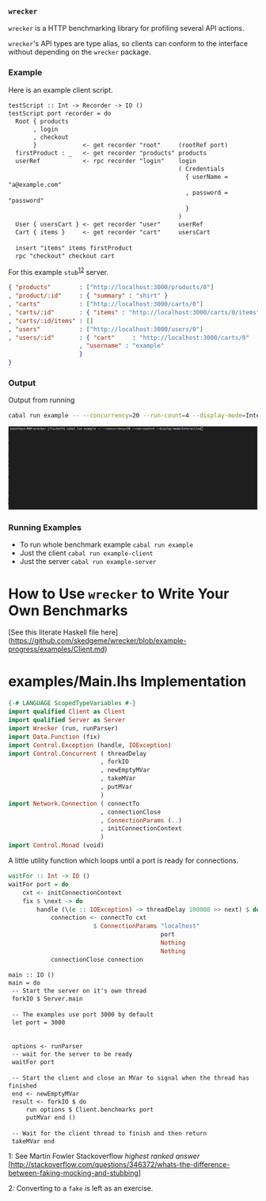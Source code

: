 ### `wrecker`
`wrecker` is a HTTP benchmarking library for profiling several API actions.

`wrecker`'s API types are type alias, so clients can conform to the interface without depending on the `wrecker` package.

### Example

Here is an example client script.

```
testScript :: Int -> Recorder -> IO ()
testScript port recorder = do
  Root { products
       , login
       , checkout
       }             <- get recorder "root"     (rootRef port)
  firstProduct : _   <- get recorder "products" products
  userRef            <- rpc recorder "login"    login
                                                ( Credentials
                                                  { userName = "a@example.com"
                                                  , password = "password"
                                                  }
                                                )
  User { usersCart } <- get recorder "user"     userRef
  Cart { items }     <- get recorder "cart"     usersCart

  insert "items" items firstProduct
  rpc "checkout" checkout cart
```

For this example `stub`<sup>[1](#footnote1)</sup><sup>[2](#footnote2)</sup> server.

```json
{ "products"        : ["http://localhost:3000/products/0"]
, "product/:id"     : { "summary" : "shirt" }
, "carts"           : ["http://localhost:3000/carts/0"]
, "carts/:id"       : { "items" : "http://localhost:3000/carts/0/items" }
, "carts/:id/items" : []
, "users"           : ["http://localhost:3000/users/0"]
, "users/:id"       : { "cart"     : "http://localhost:3000/carts/0"
                    , "username" : "example"
                    }
}
```

### Output

Output from running

```bash
cabal run example -- --concurrency=20 --run-count=4 --display-mode=Interactive
```

![Example terminal output](/examples/example.gif?raw=true "Example Terminal Output")


### Running Examples
 - To run whole benchmark example `cabal run example`
 - Just the client `cabal run example-client `
 - Just the server `cabal run example-server`

# How to Use `wrecker` to Write Your Own Benchmarks

[See this literate Haskell file here] (https://github.com/skedgeme/wrecker/blob/example-progress/examples/Client.md)

# examples/Main.lhs Implementation
```haskell
{-# LANGUAGE ScopedTypeVariables #-}
import qualified Client as Client
import qualified Server as Server
import Wrecker (run, runParser)
import Data.Function (fix)
import Control.Exception (handle, IOException)
import Control.Concurrent ( threadDelay
                          , forkIO
                          , newEmptyMVar
                          , takeMVar
                          , putMVar
                          )
import Network.Connection ( connectTo
                          , connectionClose
                          , ConnectionParams (..)
                          , initConnectionContext
                          )
import Control.Monad (void)
```

A little utility function which loops until a port is ready for connections.

```haskell
waitFor :: Int -> IO ()
waitFor port = do
    cxt <- initConnectionContext
    fix $ \next -> do
        handle (\(e :: IOException) -> threadDelay 100000 >> next) $ do
            connection <- connectTo cxt
                        $ ConnectionParams "localhost"
                                           port
                                           Nothing
                                           Nothing
            connectionClose connection
```

```
main :: IO ()
main = do
 -- Start the server on it's own thread
 forkIO $ Server.main

 -- The examples use port 3000 by default
 let port = 3000


 options <- runParser
 -- wait for the server to be ready
 waitFor port

 -- Start the client and close an MVar to signal when the thread has finished
 end <- newEmptyMVar
 result <- forkIO $ do
     run options $ Client.benchmarks port
     putMVar end ()

 -- Wait for the client thread to finish and then return
 takeMVar end
```

<a name="footnote1">1</a>: See Martin Fowler Stackoverflow *highest ranked answer* [http://stackoverflow.com/questions/346372/whats-the-difference-between-faking-mocking-and-stubbing]

<a name="footnote1">2</a>: Converting to a `fake` is left as an exercise.
